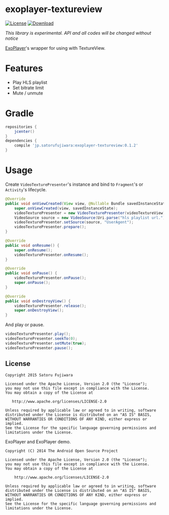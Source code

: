exoplayer-textureview
===

[![License](https://img.shields.io/badge/license-Apache%202-blue.svg)](https://www.apache.org/licenses/LICENSE-2.0)
[![Download](https://api.bintray.com/packages/satorufujiwara/maven/exoplayer-textureview/images/download.svg)](https://bintray.com/satorufujiwara/maven/exoplayer-textureview/_latestVersion)

*This library is experimental. API and all codes will be changed without notice*

[ExoPlayer](https://github.com/google/ExoPlayer)'s wrapper for using with TextureView.

# Features
* Play HLS playlist
* Set bitrate limit
* Mute / unmute

# Gradle

```groovy
repositories {
    jcenter()
}
dependencies {
    compile 'jp.satorufujiwara:exoplayer-textureview:0.1.2'
}
```

# Usage

Create `VideoTexturePresenter`'s instance and bind to `Fragment`'s or `Activity`'s lifecycle.

```java
@Override
public void onViewCreated(View view, @Nullable Bundle savedInstanceState) {
    super.onViewCreated(view, savedInstanceState);
    videoTexturePresenter = new VideoTexturePresenter(videoTextureView);
    VideoSource source = new VideoSource(Uri.parse("hls playlist url."), VideoSource.Type.HLS);
    videoTexturePresenter.setSource(source, "UserAgent");
    videoTexturePresenter.prepare();
}

@Override
public void onResume() {
    super.onResume();
    videoTexturePresenter.onResume();
}

@Override
public void onPause() {
    videoTexturePresenter.onPause();
    super.onPause();
}

@Override
public void onDestroyView() {
    videoTexturePresenter.release();
    super.onDestroyView();
}
```

And play or pause.

```java
videoTexturePresenter.play();
videoTexturePresenter.seekTo(0);
videoTexturePresenter.setMute(true);
videoTexturePresenter.pause();
```

License
-------

    Copyright 2015 Satoru Fujiwara

    Licensed under the Apache License, Version 2.0 (the "License");
    you may not use this file except in compliance with the License.
    You may obtain a copy of the License at

       http://www.apache.org/licenses/LICENSE-2.0

    Unless required by applicable law or agreed to in writing, software
    distributed under the License is distributed on an "AS IS" BASIS,
    WITHOUT WARRANTIES OR CONDITIONS OF ANY KIND, either express or implied.
    See the License for the specific language governing permissions and
    limitations under the License.

ExoPlayer and ExoPlayer demo.

    Copyright (C) 2014 The Android Open Source Project
    
    Licensed under the Apache License, Version 2.0 (the "License");
    you may not use this file except in compliance with the License.
    You may obtain a copy of the License at
    
        http://www.apache.org/licenses/LICENSE-2.0
    
    Unless required by applicable law or agreed to in writing, software
    distributed under the License is distributed on an "AS IS" BASIS,
    WITHOUT WARRANTIES OR CONDITIONS OF ANY KIND, either express or implied.
    See the License for the specific language governing permissions and
    limitations under the License.
